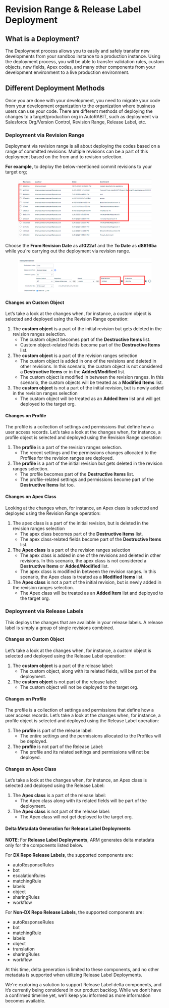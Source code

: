 # Revision Range & Release Label Deployment

## What is a Deployment? <a href="#what-is-deployment" id="what-is-deployment"></a>

The Deployment process allows you to easily and safely transfer new developments from your sandbox instance to a production instance. Using the deployment process, you will be able to transfer validation rules, custom objects, new fields, Apex codes, and many other components from your development environment to a live production environment.

## Different Deployment Methods <a href="#different-deployment-methods" id="different-deployment-methods"></a>

Once you are done with your development, you need to migrate your code from your development organization to the organization where business users can use your code. There are different methods of deploying the changes to a target/production org in AutoRABIT, such as deployment via Salesforce Org/Version Control, Revision Range, Release Label, etc.

### Deployment via Revision Range <a href="#deployment-via-revision-range" id="deployment-via-revision-range"></a>

Deployment via revision range is all about deploying the codes based on a range of committed revisions. Multiple revisions can be a part of this deployment based on the from and to revision selection.

**For example,** to deploy the below-mentioned commit revisions to your target org;

<figure><img src="../../../../.gitbook/assets/image (10) (1) (1) (1) (1) (1) (1) (1) (1) (1) (1) (1) (1) (1) (1) (1) (1).png" alt=""><figcaption></figcaption></figure>

Choose the **From Revision Date** as **a1022af** and the **To Date** as **d86165a** while you're carrying out the deployment via revision range.

<figure><img src="../../../../.gitbook/assets/image (11) (1) (1) (1) (1) (1) (1) (1) (1) (1) (1) (1) (1) (1) (1).png" alt=""><figcaption></figcaption></figure>

#### **Changes on Custom Object**

Let’s take a look at the changes when, for instance, a custom object is selected and deployed using the Revision Range operation:

1. The **custom object** is a part of the initial revision but gets deleted in the revision ranges selection.
   * The custom object becomes part of the **Destructive Items** list.
   * Custom object-related fields become part of the **Destructive Items** list.
2. The **custom object** is a part of the revision ranges selection
   * The custom object is added in one of the revisions and deleted in other revisions. In this scenario, the custom object is not considered a **Destructive Items** or in the **Added/Modified** list.
   * The custom object is modified in between the revision ranges. In this scenario, the custom objects will be treated as a **Modified Items** list.
3. The **custom object** is not a part of the initial revision, but is newly added in the revision ranges selection
   * The custom object will be treated as an **Added Item** list and will get deployed to the target org.

#### **Changes on Profile**

The profile is a collection of settings and permissions that define how a user access records. Let’s take a look at the changes when, for instance, a profile object is selected and deployed using the Revision Range operation:

1. The **profile** is a part of the revision ranges selection.
   * The recent settings and the permissions changes allocated to the Profiles for the revision ranges are deployed.
2. The **profile** is a part of the initial revision but gets deleted in the revision ranges selection.
   * The profile becomes part of the **Destructive Items** list.
   * The profile-related settings and permissions become part of the **Destructive Items** list too.

#### **Changes on Apex Class**

Looking at the changes when, for instance, an Apex class is selected and deployed using the Revision Range operation:

1. The apex class is a part of the initial revision, but is deleted in the revision ranges selection
   * The apex class becomes part of the **Destructive Items** list.
   * The apex class-related fields become part of the **Destructive Items** list.
2. The **Apex class** is a part of the revision ranges selection
   * The apex class is added in one of the revisions and deleted in other revisions. In this scenario, the apex class is not considered a **Destructive Items** or **Added/Modified** list.
   * The apex class is modified in between the revision ranges. In this scenario, the Apex class is treated as a **Modified Items** list.
3. The **Apex class** is not a part of the initial revision, but is newly added in the revision ranges selection.
   * The Apex class will be treated as an **Added Item** list and deployed to the target org.

### Deployment via Release Labels <a href="#deployment-via-release-labels" id="deployment-via-release-labels"></a>

This deploys the changes that are available in your release labels. A release label is simply a group of single revisions combined.

#### **Changes on Custom Object**

Let’s take a look at the changes when, for instance, a custom object is selected and deployed using the Release Label operation:

1. The **custom object** is a part of the release label:
   * The custom object, along with its related fields, will be part of the deployment.
2. The **custom object** is not part of the release label:
   * The custom object will not be deployed to the target org.

#### **Changes on Profile**

The profile is a collection of settings and permissions that define how a user access records. Let’s take a look at the changes when, for instance, a profile object is selected and deployed using the Release Label operation:

1. The **profile** is part of the release label:
   * The entire settings and the permissions allocated to the Profiles will be deployed.
2. The **profile** is not part of the Release Label:
   * The profile and its related settings and permissions will not be deployed.

#### **Changes on Apex Class**

Let’s take a look at the changes when, for instance, an Apex class is selected and deployed using the Release Label:

1. The **Apex class** is a part of the release label:
   * The Apex class along with its related fields will be part of the deployment.
2. The **Apex class** is not part of the release label:
   * The Apex class will not get deployed to the target org.

#### Delta Metadata Generation for Release Label Deployments

**NOTE**: For **Release Label Deployments**, ARM generates delta metadata only for the components listed below.

For **DX Repo Release Labels**, the supported components are:

* autoResponseRules
* bot
* escalationRules
* matchingRule
* labels
* object
* sharingRules
* workflow

For **Non-DX Repo Release Labels**, the supported components are:

* autoResponseRules
* bot
* matchingRule
* labels
* object
* translation
* sharingRules
* workflow

At this time, delta generation is limited to these components, and no other metadata is supported when utilizing Release Label Deployments.

We're exploring a solution to support Release Label delta components, and it’s currently being considered in our product backlog. While we don’t have a confirmed timeline yet, we’ll keep you informed as more information becomes available.
